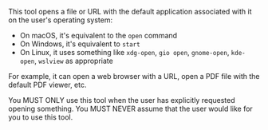 This tool opens a file or URL with the default application associated with it on the user's operating system:

- On macOS, it's equivalent to the `open` command
- On Windows, it's equivalent to `start`
- On Linux, it uses something like `xdg-open`, `gio open`, `gnome-open`, `kde-open`, `wslview` as appropriate

For example, it can open a web browser with a URL, open a PDF file with the default PDF viewer, etc.

You MUST ONLY use this tool when the user has explicitly requested opening something. You MUST NEVER assume that
the user would like for you to use this tool.
